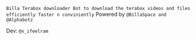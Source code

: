 ```Billa Terabox downloader Bot to download the terabox videos and files efficiently faster n conviniently```
Powered by ```@BillaSpace and @Alphabotz```

Dev: ```@x_ifeelram```
